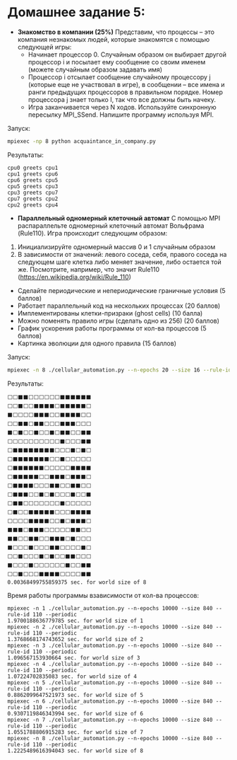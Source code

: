 # Домашнее задание 5:
- **Знакомство в компании (25%)**
  Представим, что процессы – это компания незнакомых людей, которые знакомятся с помощью следующей игры:
  - Начинает процессор 0. Случайным образом он выбирает другой процессор i и посылает ему сообщение со своим именем (можете случайным образом задавать имя)
  - Процессор i отсылает сообщение случайному процессору j (которые еще не участвовал в игре), в сообщении – все имена и ранги предыдущих процессоров в правильном порядке. Номер процессора j знает только I, так что все должны быть начеку.
  - Игра заканчивается через N ходов. 
  Используйте синхронную пересылку MPI_SSend. Напишите программу используя MPI. 

Запуск:
```bash
mpiexec -np 8 python acquaintance_in_company.py
```
Результаты:
```
cpu0 greets cpu1
cpu1 greets cpu6
cpu6 greets cpu5
cpu5 greets cpu3
cpu3 greets cpu7
cpu7 greets cpu2
cpu2 greets cpu4
```

- **Параллельный одномерный клеточный автомат**
С помощью MPI распараллельте одномерный клеточный автомат Вольфрама (Rule110).
Игра происходит следующим образом:
1) Инициализируйте одномерный массив 0 и 1 случайным образом
2) В зависимости от значений: левого соседа, себя, правого соседа на следующем шаге клетка либо меняет значение, либо остается той же. Посмотрите, например, что значит Rule110 (https://en.wikipedia.org/wiki/Rule_110)
- Сделайте периодические и непериодические граничные условия (5 баллов)
- Работает параллельный код на нескольких процессах (20 баллов)
- Имплементированы клетки-призраки (ghost cells) (10 балла)
- Можно поменять правило игры (сделать одно из 256) (20 баллов)
- График ускорения работы программы от кол-ва процессов (5 баллов)
- Картинка эволюции для одного правила (15 баллов)

Запуск:
```bash
mpiexec -n 8 ./cellular_automation.py --n-epochs 20 --size 16 --rule-id 110 --periodic --show-progress
```
Результаты:
```
⬜⬜⬛⬛⬜⬜⬜⬜⬜⬜⬛⬛⬛⬛⬛⬛
⬜⬜⬛⬜⬜⬛⬛⬛⬛⬜⬛⬛⬛⬛⬛⬜
⬛⬜⬜⬜⬜⬛⬛⬛⬜⬜⬛⬛⬛⬛⬜⬜
⬜⬜⬛⬛⬜⬛⬛⬜⬜⬜⬛⬛⬛⬜⬜⬜
⬛⬜⬛⬜⬜⬛⬜⬜⬛⬜⬛⬛⬜⬜⬛⬛
⬜⬜⬜⬜⬜⬜⬜⬜⬜⬜⬛⬜⬜⬜⬛⬛
⬜⬛⬛⬛⬛⬛⬛⬛⬛⬜⬜⬜⬛⬜⬛⬜
⬜⬛⬛⬛⬛⬛⬛⬛⬜⬜⬛⬜⬜⬜⬜⬜
⬜⬛⬛⬛⬛⬛⬛⬜⬜⬜⬜⬜⬛⬛⬛⬛
⬜⬛⬛⬛⬛⬛⬜⬜⬛⬛⬛⬜⬛⬛⬛⬜
⬜⬛⬛⬛⬛⬜⬜⬜⬛⬛⬜⬜⬛⬛⬜⬜
⬜⬛⬛⬛⬜⬜⬛⬜⬛⬜⬜⬜⬛⬜⬜⬛
⬜⬛⬛⬜⬜⬜⬜⬜⬜⬜⬛⬜⬜⬜⬜⬜
⬜⬛⬜⬜⬛⬛⬛⬛⬛⬜⬜⬜⬛⬛⬛⬛
⬜⬜⬜⬜⬛⬛⬛⬛⬜⬜⬛⬜⬛⬛⬛⬜
⬛⬛⬛⬜⬛⬛⬛⬜⬜⬜⬜⬜⬛⬛⬜⬜
⬛⬛⬜⬜⬛⬛⬜⬜⬛⬛⬛⬜⬛⬜⬜⬜
⬛⬜⬜⬜⬛⬜⬜⬜⬛⬛⬜⬜⬜⬜⬛⬜
⬜⬜⬛⬜⬜⬜⬛⬜⬛⬜⬜⬛⬛⬜⬜⬜
⬛⬜⬜⬜⬛⬜⬜⬜⬜⬜⬜⬛⬜⬜⬛⬛
⬜⬜⬛⬜⬜⬜⬛⬛⬛⬛⬜⬜⬜⬜⬛⬛
0.00368499755859375 sec. for world size of 8
```

Время работы программы взависимости от кол-ва процессов:
```
mpiexec -n 1 ./cellular_automation.py --n-epochs 10000 --size 840 --rule-id 110 --periodic
1.9700188636779785 sec. for world size of 1
mpiexec -n 2 ./cellular_automation.py --n-epochs 10000 --size 840 --rule-id 110 --periodic
1.3768668174743652 sec. for world size of 2
mpiexec -n 3 ./cellular_automation.py --n-epochs 10000 --size 840 --rule-id 110 --periodic
1.096567153930664 sec. for world size of 3
mpiexec -n 4 ./cellular_automation.py --n-epochs 10000 --size 840 --rule-id 110 --periodic
1.07224702835083 sec. for world size of 4
mpiexec -n 5 ./cellular_automation.py --n-epochs 10000 --size 840 --rule-id 110 --periodic
0.8862099647521973 sec. for world size of 5
mpiexec -n 6 ./cellular_automation.py --n-epochs 10000 --size 840 --rule-id 110 --periodic
0.9307119846343994 sec. for world size of 6
mpiexec -n 7 ./cellular_automation.py --n-epochs 10000 --size 840 --rule-id 110 --periodic
1.0551788806915283 sec. for world size of 7
mpiexec -n 8 ./cellular_automation.py --n-epochs 10000 --size 840 --rule-id 110 --periodic
1.2225489616394043 sec. for world size of 8
```
